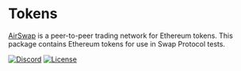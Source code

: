# Tokens

[AirSwap](https://www.airswap.io/) is a peer-to-peer trading network for Ethereum tokens. This package contains Ethereum tokens for use in Swap Protocol tests.

[![Discord](https://img.shields.io/discord/590643190281928738.svg)](https://discord.gg/ecQbV7H)
[![License](https://img.shields.io/badge/License-Apache%202.0-blue.svg)](https://opensource.org/licenses/Apache-2.0)

